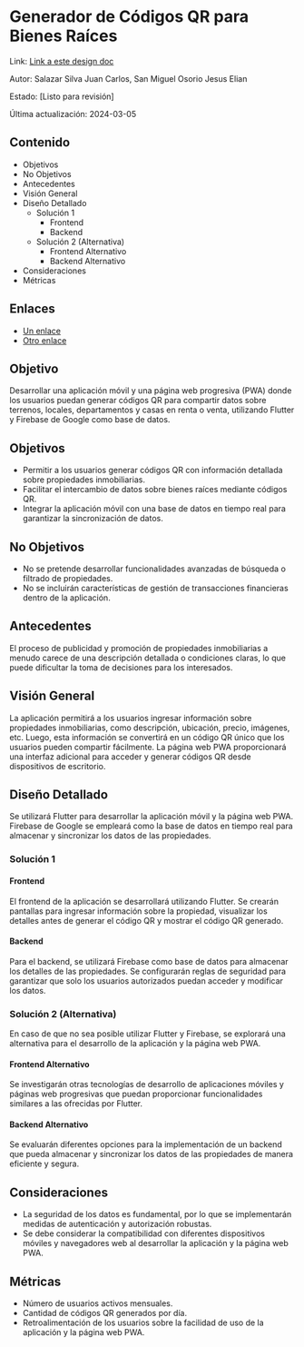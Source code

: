 # Generador de Códigos QR para Bienes Raíces

Link: [Link a este design doc](#)

Autor: Salazar Silva Juan Carlos, San Miguel Osorio Jesus Elian

Estado: [Listo para revisión]

Última actualización: 2024-03-05

## Contenido

- Objetivos
- No Objetivos
- Antecedentes
- Visión General
- Diseño Detallado
  - Solución 1
    - Frontend
    - Backend
  - Solución 2 (Alternativa)
    - Frontend Alternativo
    - Backend Alternativo
- Consideraciones
- Métricas

## Enlaces

- [Un enlace](#)
- [Otro enlace](#)

## Objetivo

Desarrollar una aplicación móvil y una página web progresiva (PWA) donde los usuarios puedan generar códigos QR para compartir datos sobre terrenos, locales, departamentos y casas en renta o venta, utilizando Flutter y Firebase de Google como base de datos.

## Objetivos

- Permitir a los usuarios generar códigos QR con información detallada sobre propiedades inmobiliarias.
- Facilitar el intercambio de datos sobre bienes raíces mediante códigos QR.
- Integrar la aplicación móvil con una base de datos en tiempo real para garantizar la sincronización de datos.

## No Objetivos

- No se pretende desarrollar funcionalidades avanzadas de búsqueda o filtrado de propiedades.
- No se incluirán características de gestión de transacciones financieras dentro de la aplicación.

## Antecedentes

El proceso de publicidad y promoción de propiedades inmobiliarias a menudo carece de una descripción detallada o condiciones claras, lo que puede dificultar la toma de decisiones para los interesados.

## Visión General

La aplicación permitirá a los usuarios ingresar información sobre propiedades inmobiliarias, como descripción, ubicación, precio, imágenes, etc. Luego, esta información se convertirá en un código QR único que los usuarios pueden compartir fácilmente. La página web PWA proporcionará una interfaz adicional para acceder y generar códigos QR desde dispositivos de escritorio.

## Diseño Detallado

Se utilizará Flutter para desarrollar la aplicación móvil y la página web PWA. Firebase de Google se empleará como la base de datos en tiempo real para almacenar y sincronizar los datos de las propiedades.

### Solución 1

#### Frontend

El frontend de la aplicación se desarrollará utilizando Flutter. Se crearán pantallas para ingresar información sobre la propiedad, visualizar los detalles antes de generar el código QR y mostrar el código QR generado.

#### Backend

Para el backend, se utilizará Firebase como base de datos para almacenar los detalles de las propiedades. Se configurarán reglas de seguridad para garantizar que solo los usuarios autorizados puedan acceder y modificar los datos.

### Solución 2 (Alternativa)

En caso de que no sea posible utilizar Flutter y Firebase, se explorará una alternativa para el desarrollo de la aplicación y la página web PWA.

#### Frontend Alternativo

Se investigarán otras tecnologías de desarrollo de aplicaciones móviles y páginas web progresivas que puedan proporcionar funcionalidades similares a las ofrecidas por Flutter.

#### Backend Alternativo

Se evaluarán diferentes opciones para la implementación de un backend que pueda almacenar y sincronizar los datos de las propiedades de manera eficiente y segura.

## Consideraciones

- La seguridad de los datos es fundamental, por lo que se implementarán medidas de autenticación y autorización robustas.
- Se debe considerar la compatibilidad con diferentes dispositivos móviles y navegadores web al desarrollar la aplicación y la página web PWA.

## Métricas

- Número de usuarios activos mensuales.
- Cantidad de códigos QR generados por día.
- Retroalimentación de los usuarios sobre la facilidad de uso de la aplicación y la página web PWA.
